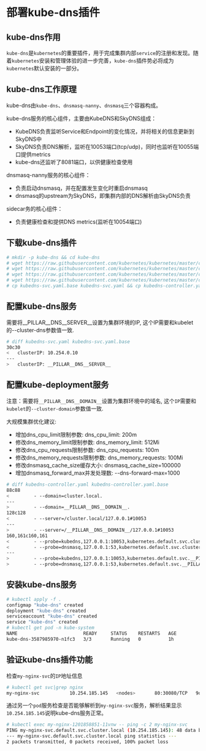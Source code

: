 # 部署kube-dns插件

## kube-dns作用

`kube-dns`是`kubernetes`的重要插件，用于完成集群内部`service`的注册和发现。随着`kubernetes`安装和管理体验的进一步完善，`kube-dns`插件势必将成为`kubernetes`默认安装的一部分。

## kube-dns工作原理

kube-dns由`kube-dns`、`dnsmasq-nanny`、`dnsmasq`三个容器构成。

kube-dns服务的核心组件，主要由KubeDNS和SkyDNS组成：

+ KubeDNS负责监听Service和Endpoint的变化情况，并将相关的信息更新到SkyDNS中
+ SkyDNS负责DNS解析，监听在10053端口(tcp/udp)，同时也监听在10055端口提供metrics
+ kube-dns还监听了8081端口，以供健康检查使用

dnsmasq-nanny服务的核心组件：
+ 负责启动dnsmasq，并在配置发生变化时重启dnsmasq
+ dnsmasq的upstream为SkyDNS，即集群内部的DNS解析由SkyDNS负责

sidecar务的核心组件：
+ 负责健康检查和提供DNS metrics(监听在10054端口)

## 下载kube-dns插件

``` bash
# mkdir -p kube-dns && cd kube-dns
# wget https://raw.githubusercontent.com/kubernetes/kubernetes/master/cluster/addons/dns/kubedns-sa.yaml
# wget https://raw.githubusercontent.com/kubernetes/kubernetes/master/cluster/addons/dns/kubedns-cm.yaml
# wget https://raw.githubusercontent.com/kubernetes/kubernetes/master/cluster/addons/dns/kubedns-svc.yaml.base
# wget https://raw.githubusercontent.com/kubernetes/kubernetes/master/cluster/addons/dns/kubedns-controller.yaml.base
# cp kubedns-svc.yaml.base kubedns-svc.yaml && cp kubedns-controller.yaml.base kubedns-controller.yaml
```

## 配置kube-dns服务

需要将__PILLAR__DNS__SERVER__设置为集群环境的IP, 这个IP需要和kubelet的--cluster-dns参数值一致.


``` bash
# diff kubedns-svc.yaml kubedns-svc.yaml.base 
30c30
<   clusterIP: 10.254.0.10
---
>   clusterIP: __PILLAR__DNS__SERVER__
```

## 配置kube-deployment服务

注意：需要将`__PILLAR__DNS__DOMAIN__`设置为集群环境中的域名, 这个`IP`需要和`kubelet`的`--cluster-domain`参数值一致.

大规模集群优化建议: 
+ 增加dns_cpu_limit限制参数: dns_cpu_limit: 200m
+ 修改dns_memory_limit限制参数: dns_memory_limit: 512Mi
+ 修改dns_cpu_requests限制参数: dns_cpu_requests: 100m
+ 修改dns_memory_requests限制参数: dns_memory_requests: 100Mi
+ 修改dnsmasq_cache_size缓存大小: dnsmasq_cache_size=100000
+ 增加dnsmasq_forward_max并发处理数: --dns-forward-max=1000

``` bash
# diff kubedns-controller.yaml kubedns-controller.yaml.base
88c88
<         - --domain=cluster.local.
---
>         - --domain=__PILLAR__DNS__DOMAIN__.
128c128
<         - --server=/cluster.local/127.0.0.1#10053
---
>         - --server=/__PILLAR__DNS__DOMAIN__/127.0.0.1#10053
160,161c160,161
<         - --probe=kubedns,127.0.0.1:10053,kubernetes.default.svc.cluster.local,5,A
<         - --probe=dnsmasq,127.0.0.1:53,kubernetes.default.svc.cluster.local,5,A
---
>         - --probe=kubedns,127.0.0.1:10053,kubernetes.default.svc.__PILLAR__DNS__DOMAIN__,5,A
>         - --probe=dnsmasq,127.0.0.1:53,kubernetes.default.svc.__PILLAR__DNS__DOMAIN__,5,A
```

## 安装kube-dns服务

``` bash
# kubectl apply -f .
configmap "kube-dns" created
deployment "kube-dns" created
serviceaccount "kube-dns" created
service "kube-dns" created
# kubectl get pod -n kube-system
NAME                        READY     STATUS    RESTARTS   AGE
kube-dns-3587985970-n1fc3   3/3       Running   0          1h
```
## 验证kube-dns插件功能

检查`my-nginx-svc`的`IP`地址信息

``` bash
# kubectl get svc|grep nginx    
my-nginx-svc           10.254.185.145   <nodes>       80:30080/TCP   9d
```

通过另一个`pod`服务检查是否能够解析到`my-nginx-svc`服务，解析结果显示`10.254.185.145`说明kube-dns服务正常。

``` bash
# kubectl exec my-nginx-1201858851-11vnw -- ping -c 2 my-nginx-svc
PING my-nginx-svc.default.svc.cluster.local (10.254.185.145): 48 data bytes
--- my-nginx-svc.default.svc.cluster.local ping statistics ---
2 packets transmitted, 0 packets received, 100% packet loss
```
